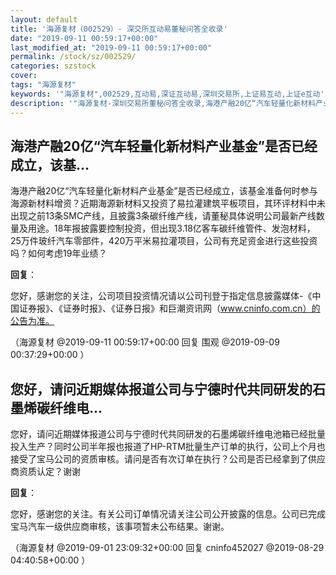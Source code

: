 ```yaml
---
layout: default
title: '海源复材（002529）- 深交所互动易董秘问答全收录'
date: "2019-09-11 00:59:17+00:00"
last_modified_at: "2019-09-11 00:59:17+00:00"
permalink: /stock/sz/002529/
categories: szstock
cover: 
tags: "海源复材"
keywords: '"海源复材",002529,互动易,深证互动易,深圳交易所,上证易互动,上证e互动'
description: '"海源复材-深圳交易所董秘问答全收录,海港产融20亿“汽车轻量化新材料产业基金”是否已经成立，该基金准备何时参与海源新材料增资？近期海源新材料又投资了易拉灌建筑平板项目，其环评材料中未出现之前13条SMC产线，且披露3条碳纤维产线，请董秘具体说明公司最新产线数量及用途。18年报披露要控制投资，但出现3.18亿客车碳纤维管件、发泡材料，25万件玻纤汽车零部件，420万平米易拉灌项目，公司有充足资金进行这些投资吗？如何考虑19年业绩？"'
---
```


## 海港产融20亿“汽车轻量化新材料产业基金”是否已经成立，该基...

海港产融20亿“汽车轻量化新材料产业基金”是否已经成立，该基金准备何时参与海源新材料增资？近期海源新材料又投资了易拉灌建筑平板项目，其环评材料中未出现之前13条SMC产线，且披露3条碳纤维产线，请董秘具体说明公司最新产线数量及用途。18年报披露要控制投资，但出现3.18亿客车碳纤维管件、发泡材料，25万件玻纤汽车零部件，420万平米易拉灌项目，公司有充足资金进行这些投资吗？如何考虑19年业绩？

**回复**：

您好，感谢您的关注，公司项目投资情况请以公司刊登于指定信息披露媒体-《中国证券报》、《证券时报》、《证券日报》和巨潮资讯网（www.cninfo.com.cn）的公告为准。 

（海源复材  @2019-09-11 00:59:17+00:00 回复 围观  @2019-09-09 00:37:29+00:00 ）

## 您好，请问近期媒体报道公司与宁德时代共同研发的石墨烯碳纤维电...

您好，请问近期媒体报道公司与宁德时代共同研发的石墨烯碳纤维电池箱已经批量投入生产？同时公司半年报也报道了HP-RTM批量生产订单的执行，公司上个月也接受了宝马公司的资质审核。请问是否有次订单在执行？公司是否已经拿到了供应商资质认定？谢谢

**回复**：

您好，感谢您的关注。有关公司订单情况请关注公司公开披露的信息。公司已完成宝马汽车一级供应商审核，该事项暂未公布结果。谢谢。 

（海源复材  @2019-09-01 23:09:32+00:00 回复 cninfo452027  @2019-08-29 04:40:58+00:00 ）

